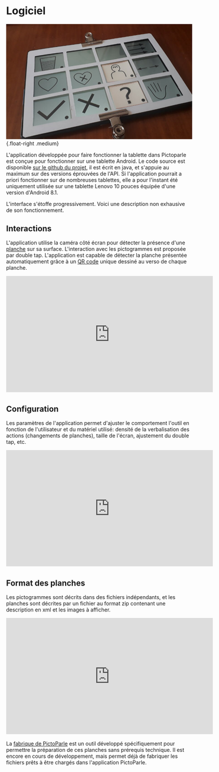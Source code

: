 # Logiciel

![L'interface de l'application sur une tablette](img/tablette.jpg){.float-right .medium}

L'application développée pour faire fonctionner la tablette dans Pictoparle est conçue pour fonctionner sur une tablette Android. Le code source est disponible [sur le github du projet](https://github.com/jmtrivial/pictoparle), il est écrit en java, et s'appuie au maximum sur des versions éprouvées de l'API. Si l'application pourrait a priori fonctionner sur de nombreuses tablettes, elle a pour l'instant été uniquement utilisée sur une tablette Lenovo 10 pouces équipée d'une version d'Android 8.1.

L'interface s'étoffe progressivement. Voici une description non exhausive de son fonctionnement.

## Interactions

L'application utilise la caméra côté écran pour détecter la présence d'une [planche](planches.md) sur sa surface. L'interaction avec les pictogrammes est proposée par double tap. L'application est capable de détecter la planche présentée automatiquement grâce à un [QR code](https://fr.wikipedia.org/wiki/Code_QR) unique dessiné au verso de chaque planche.

<div class="center"><iframe width="560" height="315" src="https://www.youtube.com/embed/R68Y2XyMYhA" frameborder="0" allow="accelerometer; autoplay; encrypted-media; gyroscope; picture-in-picture" allowfullscreen></iframe></div>

## Configuration

Les paramètres de l'application permet d'ajuster le comportement l'outil en fonction de l'utilisateur et du matériel utilisé: densité de la verbalisation des actions (changements de planches), taille de l'écran, ajustement du double tap, etc.

<div class="center"><iframe width="560" height="315" src="https://www.youtube.com/embed/xBwGPgs110A" frameborder="0" allow="accelerometer; autoplay; encrypted-media; gyroscope; picture-in-picture" allowfullscreen></iframe></div>


## Format des planches

Les pictogrammes sont décrits dans des fichiers indépendants, et les planches sont décrites par un fichier au format zip contenant une description en xml et les images à afficher.

<div class="center"><iframe width="560" height="315"  src="https://www.youtube.com/embed/kWVCIcq0FZY" frameborder="0" allow="accelerometer; autoplay; encrypted-media; gyroscope; picture-in-picture" allowfullscreen></iframe></div>

La [fabrique de PictoParle](https://jmtrivial.github.io/pictoparle-fabrique/web/index.html) est un outil développé spécifiquement pour permettre la préparation de ces planches sans prérequis technique. Il est encore en cours de développement, mais permet déjà de fabriquer les fichiers prêts à être chargés dans l'application PictoParle.
